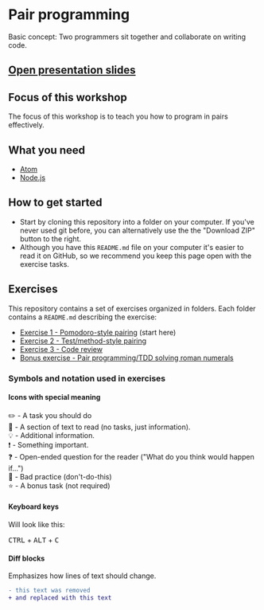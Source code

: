 # Pair programming

Basic concept: Two programmers sit together and collaborate on writing code.

## [Open presentation slides](https://docs.google.com/presentation/d/1PIASrR2kw3yB68mJfDU3CWnW88-EKgVRijoUDl1EqLY/edit?usp=sharing)

## Focus of this workshop

The focus of this workshop is to teach you how to program in pairs effectively.

## What you need

- [Atom](https://atom.io/)
- [Node.js](https://nodejs.org)

## How to get started

- Start by cloning this repository into a folder on your computer. If you've never used git before, you can alternatively use the the "Download ZIP" button to the right.
- Although you have this `README.md` file on your computer it's easier to read it on GitHub, so we recommend you keep this page open with the exercise tasks.

## Exercises

This repository contains a set of exercises organized in folders. Each folder contains a `README.md` describing the exercise:

- [Exercise 1 - Pomodoro-style pairing](exercise-1/) (start here)
- [Exercise 2 - Test/method-style pairing](exercise-2/)
- [Exercise 3 - Code review](exercise-3/)
- [Bonus exercise - Pair programming/TDD solving roman numerals](exercise-4/)

### Symbols and notation used in exercises

#### Icons with special meaning

:pencil2: - A task you should do  
:book: - A section of text to read (no tasks, just information).  
:bulb: - Additional information.  
:exclamation: - Something important.  
:question: - Open-ended question for the reader ("What do you think would happen if...")  
:poop: - Bad practice (don't-do-this)  
:star: - A bonus task (not required)  

#### Keyboard keys

Will look like this:

<kbd>CTRL</kbd> + <kbd>ALT</kbd> + <kbd>C</kbd>

#### Diff blocks

Emphasizes how lines of text should change.

```diff
- this text was removed
+ and replaced with this text
```
